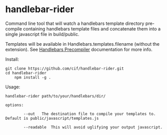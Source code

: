 handlebar-rider
================

Command line tool that will watch a handlebars template directory pre-compile containing handlebars template files and concatenate them 
into a single javascript file in build/public. 

Templates will be available in Handlebars.templates.filename (without the extension). See [Handlebars Precompiler](http://handlebarsjs.com/precompilation.html) documentation for more info.

Install:
    
    git clone https://github.com/cif/handlebar-rider.git
    cd handlebar-rider
		npm install -g .

Usage:

    handlebar-rider path/to/your/handlebars/dir/

    options:
			
			--out	The destination file to compile your templates to.  Default is public/javascript/templates.js
			
			--readable  This will avoid uglifying your output javascript.   